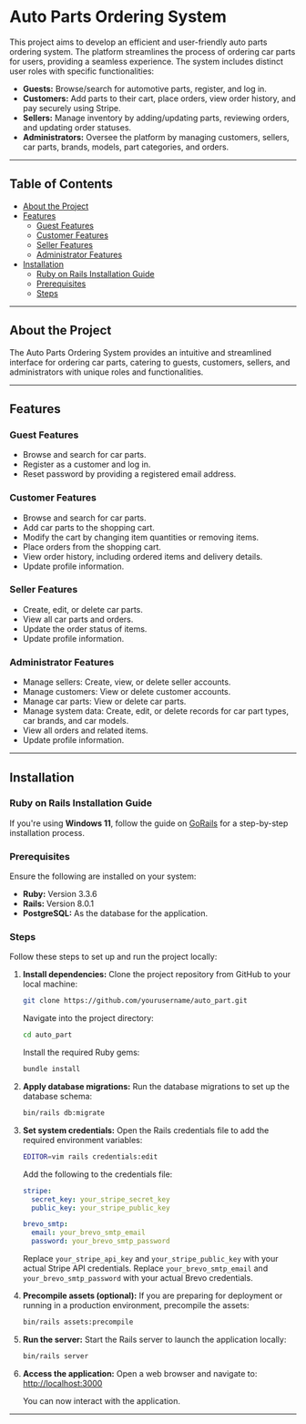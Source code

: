# Auto Parts Ordering System

This project aims to develop an efficient and user-friendly auto parts ordering system. The platform streamlines the process of ordering car parts for users, providing a seamless experience. The system includes distinct user roles with specific functionalities:

- **Guests:** Browse/search for automotive parts, register, and log in.
- **Customers:** Add parts to their cart, place orders, view order history, and pay securely using Stripe.
- **Sellers:** Manage inventory by adding/updating parts, reviewing orders, and updating order statuses.
- **Administrators:** Oversee the platform by managing customers, sellers, car parts, brands, models, part categories, and orders.

---

## Table of Contents

- [About the Project](#about-the-project)
- [Features](#features)
  - [Guest Features](#guest-features)
  - [Customer Features](#customer-features)
  - [Seller Features](#seller-features)
  - [Administrator Features](#administrator-features)
- [Installation](#installation)
  - [Ruby on Rails Installation Guide](#ruby-on-rails-installation-guide)
  - [Prerequisites](#prerequisites)
  - [Steps](#steps)

---

## About the Project

The Auto Parts Ordering System provides an intuitive and streamlined interface for ordering car parts, catering to guests, customers, sellers, and administrators with unique roles and functionalities.

---

## Features

### Guest Features

- Browse and search for car parts.
- Register as a customer and log in.
- Reset password by providing a registered email address.

### Customer Features

- Browse and search for car parts.
- Add car parts to the shopping cart.
- Modify the cart by changing item quantities or removing items.
- Place orders from the shopping cart.
- View order history, including ordered items and delivery details.
- Update profile information.

### Seller Features

- Create, edit, or delete car parts.
- View all car parts and orders.
- Update the order status of items.
- Update profile information.

### Administrator Features

- Manage sellers: Create, view, or delete seller accounts.
- Manage customers: View or delete customer accounts.
- Manage car parts: View or delete car parts.
- Manage system data: Create, edit, or delete records for car part types, car brands, and car models.
- View all orders and related items.
- Update profile information.

---

## Installation

### Ruby on Rails Installation Guide

If you're using **Windows 11**, follow the guide on [GoRails](https://gorails.com/setup/windows/11) for a step-by-step installation process.

### Prerequisites

Ensure the following are installed on your system:

- **Ruby:** Version 3.3.6
- **Rails:** Version 8.0.1
- **PostgreSQL:** As the database for the application.

### Steps

Follow these steps to set up and run the project locally:

1. **Install dependencies:**
   Clone the project repository from GitHub to your local machine:

   ```bash
   git clone https://github.com/yourusername/auto_part.git
   ```

   Navigate into the project directory:

   ```bash
   cd auto_part
   ```

   Install the required Ruby gems:

   ```bash
   bundle install
   ```

2. **Apply database migrations:**
   Run the database migrations to set up the database schema:

   ```bash
   bin/rails db:migrate
   ```

3. **Set system credentials:**
   Open the Rails credentials file to add the required environment variables:

   ```bash
   EDITOR=vim rails credentials:edit
   ```

   Add the following to the credentials file:

   ```yaml
   stripe:
     secret_key: your_stripe_secret_key
     public_key: your_stripe_public_key

   brevo_smtp:
     email: your_brevo_smtp_email
     password: your_brevo_smtp_password
   ```

   Replace `your_stripe_api_key` and `your_stripe_public_key` with your actual Stripe API credentials.
   Replace `your_brevo_smtp_email` and `your_brevo_smtp_password` with your actual Brevo credentials.

4. **Precompile assets (optional):**
   If you are preparing for deployment or running in a production environment, precompile the assets:

   ```bash
   bin/rails assets:precompile
   ```

5. **Run the server:**
   Start the Rails server to launch the application locally:

   ```bash
   bin/rails server
   ```

6. **Access the application:**
   Open a web browser and navigate to:
   [http://localhost:3000](http://localhost:3000)

   You can now interact with the application.

---
